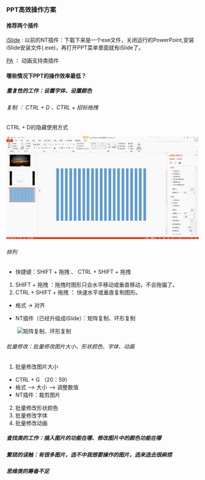### PPT高效操作方案

#### 推荐两个插件

[iSlide](https://www.islide.cc/) : 以前的NT插件：下载下来是一个exe文件，关闭运行的PowerPoint,安装iSlide安装文件(.exe)，再打开PPT菜单里面就有iSlide了。

[PA](http://www.papocket.com/) ： 动画支持类插件

#### 哪些情况下PPT的操作效率最低？

##### 重复性的工作：设置字体、设置颜色

###### 复制 ： CTRL + D 、CTRL + 招标拖拽

   CTRL + D的隐藏使用方式

   ![CTRL + D的隐藏使用方式](https://raw.githubusercontent.com/huxiaoning/img/master/20201226000539.gif)

###### 排列

   - 快捷键：SHIFT + 拖拽 、 CTRL + SHIFT + 拖拽

1. SHIFT + 拖拽 ：拖拽时图形只会水平移动或垂直移动，不会拖偏了。
2. CTRL + SHIFT + 拖拽 ： 快速水平或垂直复制图形。


- 格式  -> 对齐

- NT插件（已经升级成iSlide）：矩阵复制、环形复制

  ​	![矩阵复制、环形复制](https://raw.githubusercontent.com/huxiaoning/img/master/20201226002941.gif)

###### 批量修改：批量修改图片大小、形状颜色、字体、动画

1. 批量修改图片大小
- CTRL + G （20：59）
- 格式 --> 大小 --> 调整数值
- NT插件：裁剪图片
2. 批量修改形状颜色
3. 批量修改字体
4. 批量修改动画
         



##### 查找类的工作：插入图片的功能在哪、修改图片中的颜色功能在哪

##### 繁琐的误触：有很多图片，选不中我想要操作的图片，选来选去很麻烦

##### 思维类的筹备不足